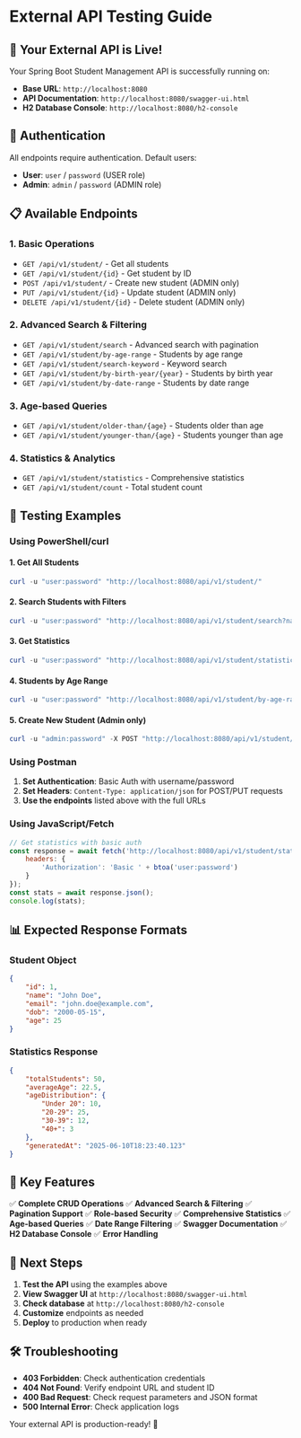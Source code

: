 # External API Testing Guide

## 🎉 Your External API is Live!

Your Spring Boot Student Management API is successfully running on:
- **Base URL**: `http://localhost:8080`
- **API Documentation**: `http://localhost:8080/swagger-ui.html`
- **H2 Database Console**: `http://localhost:8080/h2-console`

## 🔐 Authentication

All endpoints require authentication. Default users:
- **User**: `user` / `password` (USER role)
- **Admin**: `admin` / `password` (ADMIN role)

## 📋 Available Endpoints

### 1. Basic Operations
- `GET /api/v1/student/` - Get all students
- `GET /api/v1/student/{id}` - Get student by ID
- `POST /api/v1/student/` - Create new student (ADMIN only)
- `PUT /api/v1/student/{id}` - Update student (ADMIN only)
- `DELETE /api/v1/student/{id}` - Delete student (ADMIN only)

### 2. Advanced Search & Filtering
- `GET /api/v1/student/search` - Advanced search with pagination
- `GET /api/v1/student/by-age-range` - Students by age range
- `GET /api/v1/student/search-keyword` - Keyword search
- `GET /api/v1/student/by-birth-year/{year}` - Students by birth year
- `GET /api/v1/student/by-date-range` - Students by date range

### 3. Age-based Queries
- `GET /api/v1/student/older-than/{age}` - Students older than age
- `GET /api/v1/student/younger-than/{age}` - Students younger than age

### 4. Statistics & Analytics
- `GET /api/v1/student/statistics` - Comprehensive statistics
- `GET /api/v1/student/count` - Total student count

## 🧪 Testing Examples

### Using PowerShell/curl

#### 1. Get All Students
```powershell
curl -u "user:password" "http://localhost:8080/api/v1/student/"
```

#### 2. Search Students with Filters
```powershell
curl -u "user:password" "http://localhost:8080/api/v1/student/search?name=john&minAge=20&maxAge=30&page=0&size=5"
```

#### 3. Get Statistics
```powershell
curl -u "user:password" "http://localhost:8080/api/v1/student/statistics"
```

#### 4. Students by Age Range
```powershell
curl -u "user:password" "http://localhost:8080/api/v1/student/by-age-range?minAge=18&maxAge=25"
```

#### 5. Create New Student (Admin only)
```powershell
curl -u "admin:password" -X POST "http://localhost:8080/api/v1/student/" -H "Content-Type: application/json" -d '{"name":"Alice Johnson","email":"alice@example.com","dob":"1999-03-15"}'
```

### Using Postman

1. **Set Authentication**: Basic Auth with username/password
2. **Set Headers**: `Content-Type: application/json` for POST/PUT requests
3. **Use the endpoints** listed above with the full URLs

### Using JavaScript/Fetch

```javascript
// Get statistics with basic auth
const response = await fetch('http://localhost:8080/api/v1/student/statistics', {
    headers: {
        'Authorization': 'Basic ' + btoa('user:password')
    }
});
const stats = await response.json();
console.log(stats);
```

## 📊 Expected Response Formats

### Student Object
```json
{
    "id": 1,
    "name": "John Doe",
    "email": "john.doe@example.com",
    "dob": "2000-05-15",
    "age": 25
}
```

### Statistics Response
```json
{
    "totalStudents": 50,
    "averageAge": 22.5,
    "ageDistribution": {
        "Under 20": 10,
        "20-29": 25,
        "30-39": 12,
        "40+": 3
    },
    "generatedAt": "2025-06-10T18:23:40.123"
}
```

## 🎯 Key Features

✅ **Complete CRUD Operations**
✅ **Advanced Search & Filtering**
✅ **Pagination Support**
✅ **Role-based Security**
✅ **Comprehensive Statistics**
✅ **Age-based Queries**
✅ **Date Range Filtering**
✅ **Swagger Documentation**
✅ **H2 Database Console**
✅ **Error Handling**

## 🔧 Next Steps

1. **Test the API** using the examples above
2. **View Swagger UI** at `http://localhost:8080/swagger-ui.html`
3. **Check database** at `http://localhost:8080/h2-console`
4. **Customize** endpoints as needed
5. **Deploy** to production when ready

## 🛠️ Troubleshooting

- **403 Forbidden**: Check authentication credentials
- **404 Not Found**: Verify endpoint URL and student ID
- **400 Bad Request**: Check request parameters and JSON format
- **500 Internal Error**: Check application logs

Your external API is production-ready! 🚀
